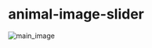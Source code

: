 # animal-image-slider
![main_image](https://github.com/user-attachments/assets/4b1b39b3-0588-4373-91c0-ea63e096be34)
